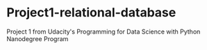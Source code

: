 # Project1-relational-database
Project 1 from Udacity's Programming for Data Science with Python Nanodegree Program
